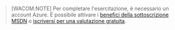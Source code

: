 > [WACOM.NOTE] Per completare l'esercitazione, è necessario un
> account Azure. È possibile attivare i [benefici della sottoscrizione
> MSDN](/en-us/pricing/member-offers/msdn-benefits-details/?WT.mc_id=A85619ABF) o [iscriversi per una valutazione
> gratuita](/en-us/pricing/free-trial/?WT.mc_id=A85619ABF).

